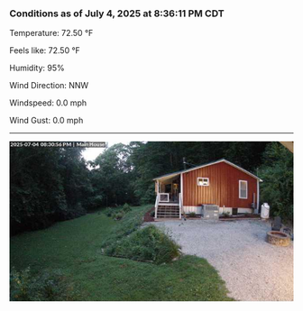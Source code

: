 ### Conditions as of July 4, 2025 at 8:36:11 PM CDT 

Temperature: 72.50 &deg;F

Feels like: 72.50 &deg;F

Humidity: 95%

Wind Direction: NNW

Windspeed: 0.0 mph

Wind Gust: 0.0 mph

---

<img src="./images/latest.jpeg"/>

